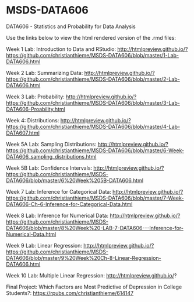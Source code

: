 # MSDS-DATA606
DATA606 - Statistics and Probability for Data Analysis

Use the links below to view the html rendered version of the .rmd files:

Week 1 Lab: Introduction to Data and RStudio: http://htmlpreview.github.io/?https://github.com/christianthieme/MSDS-DATA606/blob/master/1-Lab-DATA606.html

Week 2 Lab: Summarizing Data: http://htmlpreview.github.io/?https://github.com/christianthieme/MSDS-DATA606/blob/master/2-Lab-DATA606.html

Week 3 Lab: Probability: http://htmlpreview.github.io/?https://github.com/christianthieme/MSDS-DATA606/blob/master/3-Lab-DATA606-Proability.html

Week 4: Distributions: http://htmlpreview.github.io/?https://github.com/christianthieme/MSDS-DATA606/blob/master/4-Lab-DATA607.html

Week 5A Lab: Sampling Distributions: http://htmlpreview.github.io/?https://github.com/christianthieme/MSDS-DATA606/blob/master/6-Week-DATA606_sampling_distributions.html

Week 5B Lab: Confidence Intervals: http://htmlpreview.github.io/?https://github.com/christianthieme/MSDS-DATA606/blob/master/6%20Week%205B-DATA606.html

Week 7 Lab: Inference for Categorical Data: http://htmlpreview.github.io/?https://github.com/christianthieme/MSDS-DATA606/blob/master/7-Week-DATA606-Ch-6-Inference-for-Categorical-Data.html

Week 8 Lab: Inference for Numerical Data: http://htmlpreview.github.io/?https://github.com/christianthieme/MSDS-DATA606/blob/master/8%20Week%20-LAB-7-DATA606---Inference-for-Numerical-Data.html

Week 9 Lab: Linear Regression: http://htmlpreview.github.io/?https://github.com/christianthieme/MSDS-DATA606/blob/master/9%20Week%20Ch-8-Linear-Regression-DATA606.html

Week 10 Lab: Multiple Linear Regression: http://htmlpreview.github.io/?

Final Project: Which Factors are Most Predictive of Depression in College Students?: https://rpubs.com/christianthieme/614147

